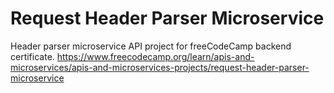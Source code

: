 # Request Header Parser Microservice

Header parser microservice API project for  freeCodeCamp backend certificate. https://www.freecodecamp.org/learn/apis-and-microservices/apis-and-microservices-projects/request-header-parser-microservice
